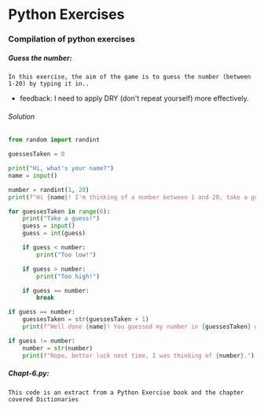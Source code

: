# Python Exercises

### Compilation of python exercises

##### *Guess the number:*
```
In this exercise, the aim of the game is to guess the number (between 1-20) by typing it in..
```
- feedback: I need to apply DRY (don't repeat yourself) more effectively.

###### Solution
```python
from random import randint

guessesTaken = 0

print("Hi, what's your name?")
name = input()

number = randint(1, 20)
print(f"Hi {name}! I'm thinking of a number between 1 and 20, take a guess?")

for guessesTaken in range(6):
    print("Take a guess!")
    guess = input()
    guess = int(guess)

    if guess < number:
        print("Too low!")

    if guess > number:
        print("Too high!")

    if guess == number:
        break

if guess == number:
    guessesTaken = str(guessesTaken + 1)
    print(f"Well done {name}! You guessed my number in {guessesTaken} guesses!")

if guess != number:
    number = str(number)
    print(f"Nope, better luck next time, I was thinking of {number}.")
```

##### *Chapt-6.py:*
``` 
This code is an extract from a Python Exercise book and the chapter covered Dictionaries
```

